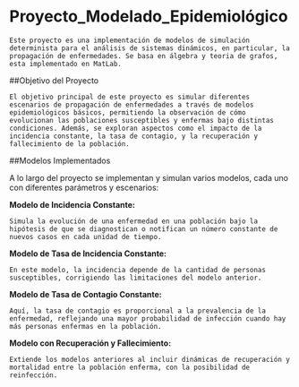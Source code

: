 # Proyecto_Modelado_Epidemiológico

    Este proyecto es una implementación de modelos de simulación determinista para el análisis de sistemas dinámicos, en particular, la propagación de enfermedades. Se basa en álgebra y teoria de grafos, esta implementado en MatLab.
    
##Objetivo del Proyecto

    El objetivo principal de este proyecto es simular diferentes escenarios de propagación de enfermedades a través de modelos epidemiológicos básicos, permitiendo la observación de cómo evolucionan las poblaciones susceptibles y enfermas bajo distintas condiciones. Además, se exploran aspectos como el impacto de la incidencia constante, la tasa de contagio, y la recuperación y fallecimiento de la población.
    
##Modelos Implementados

A lo largo del proyecto se implementan y simulan varios modelos, cada uno con diferentes parámetros y escenarios:

**Modelo de Incidencia Constante:** 
    
    Simula la evolución de una enfermedad en una población bajo la hipótesis de que se diagnostican o notifican un número constante de nuevos casos en cada unidad de tiempo.

**Modelo de Tasa de Incidencia Constante:** 

    En este modelo, la incidencia depende de la cantidad de personas susceptibles, corrigiendo las limitaciones del modelo anterior.

**Modelo de Tasa de Contagio Constante:** 

    Aquí, la tasa de contagio es proporcional a la prevalencia de la enfermedad, reflejando una mayor probabilidad de infección cuando hay más personas enfermas en la población.

**Modelo con Recuperación y Fallecimiento:** 

    Extiende los modelos anteriores al incluir dinámicas de recuperación y mortalidad entre la población enferma, con la posibilidad de reinfección.
